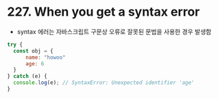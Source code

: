 # 227. When you get a syntax error

- syntax 에러는 자바스크립트 구문상 오류로 잘못된 문법을 사용한 경우 발생함

```js 
try {
  const obj = {
      name: "howoo"
      age: 6
  }
} catch (e) {
  console.log(e); // SyntaxError: Unexpected identifier 'age'
}
```

